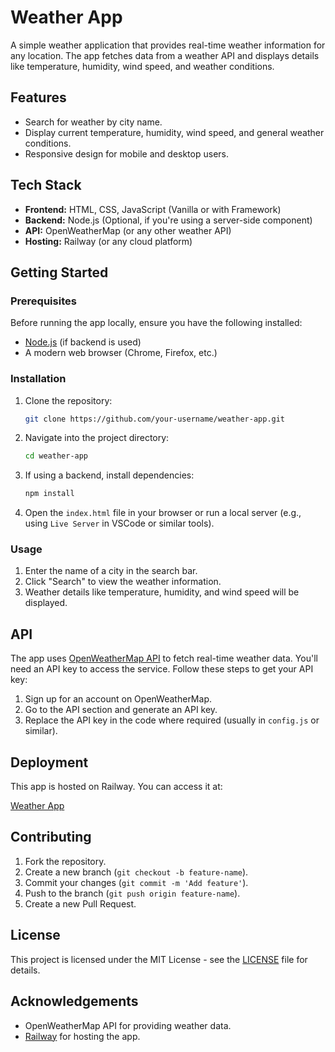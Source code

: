 # Weather App

A simple weather application that provides real-time weather information for any location. The app fetches data from a weather API and displays details like temperature, humidity, wind speed, and weather conditions.

## Features

- Search for weather by city name.
- Display current temperature, humidity, wind speed, and general weather conditions.
- Responsive design for mobile and desktop users.

## Tech Stack

- **Frontend:** HTML, CSS, JavaScript (Vanilla or with Framework)
- **Backend:** Node.js (Optional, if you're using a server-side component)
- **API:** OpenWeatherMap (or any other weather API)
- **Hosting:** Railway (or any cloud platform)

## Getting Started

### Prerequisites

Before running the app locally, ensure you have the following installed:

- [Node.js](https://nodejs.org/) (if backend is used)
- A modern web browser (Chrome, Firefox, etc.)

### Installation

1. Clone the repository:

    ```bash
    git clone https://github.com/your-username/weather-app.git
    ```

2. Navigate into the project directory:

    ```bash
    cd weather-app
    ```

3. If using a backend, install dependencies:

    ```bash
    npm install
    ```

4. Open the `index.html` file in your browser or run a local server (e.g., using `Live Server` in VSCode or similar tools).

### Usage

1. Enter the name of a city in the search bar.
2. Click "Search" to view the weather information.
3. Weather details like temperature, humidity, and wind speed will be displayed.

## API

The app uses [OpenWeatherMap API](https://openweathermap.org/api) to fetch real-time weather data. You'll need an API key to access the service. Follow these steps to get your API key:

1. Sign up for an account on OpenWeatherMap.
2. Go to the API section and generate an API key.
3. Replace the API key in the code where required (usually in `config.js` or similar).

## Deployment

This app is hosted on Railway. You can access it at:

[Weather App](https://weather-app-production-2e01.up.railway.app/)

## Contributing

1. Fork the repository.
2. Create a new branch (`git checkout -b feature-name`).
3. Commit your changes (`git commit -m 'Add feature'`).
4. Push to the branch (`git push origin feature-name`).
5. Create a new Pull Request.

## License

This project is licensed under the MIT License - see the [LICENSE](LICENSE) file for details.

## Acknowledgements

- OpenWeatherMap API for providing weather data.
- [Railway](https://railway.app/) for hosting the app.
